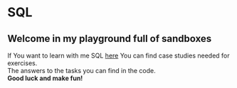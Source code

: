 # SQL
## Welcome in my playground full of sandboxes

If You want to learn with me SQL [here](https://docs.google.com/document/d/1eH11yNJLPrEQksLp5QAQWCjW_lPzjN73SqBA9zooKXE/edit?usp=sharing) You can find case studies needed for exercises.</br>
The answers to the tasks you can find in the code. </br>
**Good luck and make fun!**
